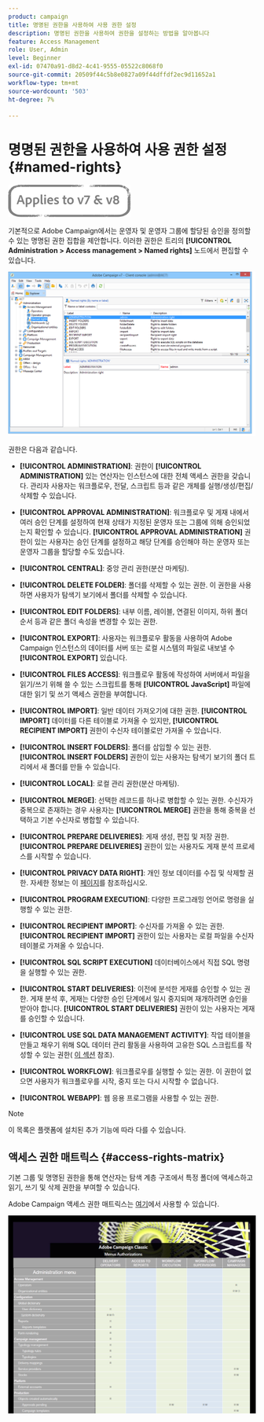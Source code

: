 ```yaml
---
product: campaign
title: 명명된 권한을 사용하여 사용 권한 설정
description: 명명된 권한을 사용하여 권한을 설정하는 방법을 알아봅니다
feature: Access Management
role: User, Admin
level: Beginner
exl-id: 07470a91-d8d2-4c41-9555-05522c8068f0
source-git-commit: 20509f44c5b8e0827a09f44dffdf2ec9d11652a1
workflow-type: tm+mt
source-wordcount: '503'
ht-degree: 7%

---
```


# 명명된 권한을 사용하여 사용 권한 설정{#named-rights}

![](../../assets/common.svg)

기본적으로 Adobe Campaign에서는 운영자 및 운영자 그룹에 할당된 승인을 정의할 수 있는 명명된 권한 집합을 제안합니다. 이러한 권한은 트리의 **[!UICONTROL Administration > Access management > Named rights]** 노드에서 편집할 수 있습니다.

![](assets/s_ncs_admin_named_rights.png)

권한은 다음과 같습니다.

* **[!UICONTROL ADMINISTRATION]**: 권한이  **[!UICONTROL ADMINISTRATION]** 있는 연산자는 인스턴스에 대한 전체 액세스 권한을 갖습니다. 관리자 사용자는 워크플로우, 전달, 스크립트 등과 같은 개체를 실행/생성/편집/삭제할 수 있습니다.

* **[!UICONTROL APPROVAL ADMINISTRATION]**: 워크플로우 및 게재 내에서 여러 승인 단계를 설정하여 현재 상태가 지정된 운영자 또는 그룹에 의해 승인되었는지 확인할 수 있습니다. **[!UICONTROL APPROVAL ADMINISTRATION]** 권한이 있는 사용자는 승인 단계를 설정하고 해당 단계를 승인해야 하는 운영자 또는 운영자 그룹을 할당할 수도 있습니다.

* **[!UICONTROL CENTRAL]**: 중앙 관리 권한(분산 마케팅).

* **[!UICONTROL DELETE FOLDER]**: 폴더를 삭제할 수 있는 권한. 이 권한을 사용하면 사용자가 탐색기 보기에서 폴더를 삭제할 수 있습니다.

* **[!UICONTROL EDIT FOLDERS]**: 내부 이름, 레이블, 연결된 이미지, 하위 폴더 순서 등과 같은 폴더 속성을 변경할 수 있는 권한.

* **[!UICONTROL EXPORT]**: 사용자는 워크플로우 활동을 사용하여 Adobe Campaign 인스턴스의 데이터를 서버 또는 로컬 시스템의 파일로 내보낼 수  **[!UICONTROL EXPORT]** 있습니다.

* **[!UICONTROL FILES ACCESS]**: 워크플로우 활동에 작성하여 서버에서 파일을 읽기/쓰기 위해 쓸 수 있는 스크립트를 통해  **[!UICONTROL JavaScript]** 파일에 대한 읽기 및 쓰기 액세스 권한을 부여합니다.

* **[!UICONTROL IMPORT]**: 일반 데이터 가져오기에 대한 권한. **[!UICONTROL IMPORT]** 데이터를 다른 테이블로 가져올 수 있지만,  **[!UICONTROL RECIPIENT IMPORT]** 권한이 수신자 테이블로만 가져올 수 있습니다.

* **[!UICONTROL INSERT FOLDERS]**: 폴더를 삽입할 수 있는 권한. **[!UICONTROL INSERT FOLDERS]** 권한이 있는 사용자는 탐색기 보기의 폴더 트리에서 새 폴더를 만들 수 있습니다.

* **[!UICONTROL LOCAL]**: 로컬 관리 권한(분산 마케팅).

* **[!UICONTROL MERGE]**: 선택한 레코드를 하나로 병합할 수 있는 권한. 수신자가 중복으로 존재하는 경우 사용자는 **[!UICONTROL MERGE]** 권한을 통해 중복을 선택하고 기본 수신자로 병합할 수 있습니다.

* **[!UICONTROL PREPARE DELIVERIES]**: 게재 생성, 편집 및 저장 권한. **[!UICONTROL PREPARE DELIVERIES]** 권한이 있는 사용자도 게재 분석 프로세스를 시작할 수 있습니다.

* **[!UICONTROL PRIVACY DATA RIGHT]**: 개인 정보 데이터를 수집 및 삭제할 권한. 자세한 정보는 이 [페이지](https://helpx.adobe.com/kr/campaign/kb/acc-privacy.html)를 참조하십시오.

* **[!UICONTROL PROGRAM EXECUTION]**: 다양한 프로그래밍 언어로 명령을 실행할 수 있는 권한.

* **[!UICONTROL RECIPIENT IMPORT]**: 수신자를 가져올 수 있는 권한. **[!UICONTROL RECIPIENT IMPORT]** 권한이 있는 사용자는 로컬 파일을 수신자 테이블로 가져올 수 있습니다.

* **[!UICONTROL SQL SCRIPT EXECUTION]** 데이터베이스에서 직접 SQL 명령을 실행할 수 있는 권한.

* **[!UICONTROL START DELIVERIES]**: 이전에 분석한 게재를 승인할 수 있는 권한. 게재 분석 후, 게재는 다양한 승인 단계에서 일시 중지되며 재개하려면 승인을 받아야 합니다. **[!UICONTROL START DELIVERIES]** 권한이 있는 사용자는 게재를 승인할 수 있습니다.

* **[!UICONTROL USE SQL DATA MANAGEMENT ACTIVITY]**: 작업 테이블을 만들고 채우기 위해 SQL 데이터 관리 활동을 사용하여 고유한 SQL 스크립트를 작성할 수 있는 권한( [이 섹션](../../workflow/using/sql-data-management.md) 참조).

* **[!UICONTROL WORKFLOW]**: 워크플로우를 실행할 수 있는 권한. 이 권한이 없으면 사용자가 워크플로우를 시작, 중지 또는 다시 시작할 수 없습니다.

* **[!UICONTROL WEBAPP]**: 웹 응용 프로그램을 사용할 수 있는 권한.

>[!NOTE]
>
>이 목록은 플랫폼에 설치된 추가 기능에 따라 다를 수 있습니다.

## 액세스 권한 매트릭스 {#access-rights-matrix}

기본 그룹 및 명명된 권한을 통해 연산자는 탐색 계층 구조에서 특정 폴더에 액세스하고 읽기, 쓰기 및 삭제 권한을 부여할 수 있습니다.

Adobe Campaign 액세스 권한 매트릭스는 [여기](/help/platform/using/assets/access-rights-matrix.pdf)에서 사용할 수 있습니다.

[![이미지](assets/do-not-localize/user_management.png)](https://experienceleague.adobe.com/docs/campaign-classic/assets/access-rights-matrix.pdf?lang=en)

